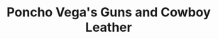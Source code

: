 ---
title: "Poncho Vega's Guns and Cowboy Leather"
url: /tombstone/poncho-vegas-guns-and-cowboy-leather/
shop: leather
---